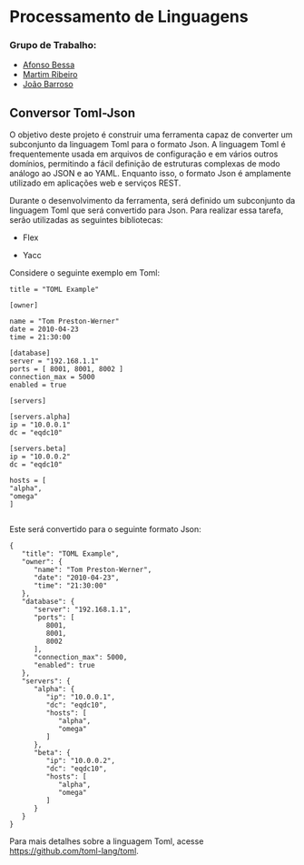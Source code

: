 # Processamento de Linguagens

### Grupo de Trabalho:
- [Afonso Bessa](https://github.com/afonsobessa)
- [Martim Ribeiro](https://github.com/sldx12)
- [João Barroso](https://github.com/JoaoBarroso25)


## Conversor Toml-Json

O objetivo deste projeto é construir uma ferramenta capaz de converter um subconjunto da linguagem Toml para o formato Json. A linguagem Toml é frequentemente usada em arquivos de configuração e em vários outros domínios, permitindo a fácil definição de estruturas complexas de modo análogo ao JSON e ao YAML. Enquanto isso, o formato Json é amplamente utilizado em aplicações web e serviços REST.

Durante o desenvolvimento da ferramenta, será definido um subconjunto da linguagem Toml que será convertido para Json. Para realizar essa tarefa, serão utilizadas as seguintes bibliotecas:

  - Flex

  - Yacc

Considere o seguinte exemplo em Toml:
```
title = "TOML Example"

[owner]

name = "Tom Preston-Werner"
date = 2010-04-23
time = 21:30:00

[database]
server = "192.168.1.1"
ports = [ 8001, 8001, 8002 ]
connection_max = 5000
enabled = true

[servers]

[servers.alpha]
ip = "10.0.0.1"
dc = "eqdc10"

[servers.beta]
ip = "10.0.0.2"
dc = "eqdc10"

hosts = [
"alpha",
"omega"
]


```

Este será convertido para o seguinte formato Json:

```
{
   "title": "TOML Example",
   "owner": {
      "name": "Tom Preston-Werner",
      "date": "2010-04-23",
      "time": "21:30:00"
   },
   "database": {
      "server": "192.168.1.1",
      "ports": [
         8001,
         8001,
         8002
      ],
      "connection_max": 5000,
      "enabled": true
   },
   "servers": {
      "alpha": {
         "ip": "10.0.0.1",
         "dc": "eqdc10",
         "hosts": [
            "alpha",
            "omega"
         ]
      },
      "beta": {
         "ip": "10.0.0.2",
         "dc": "eqdc10",
         "hosts": [
            "alpha",
            "omega"
         ]
      }
   }
}
```

Para mais detalhes sobre a linguagem Toml, acesse https://github.com/toml-lang/toml.
